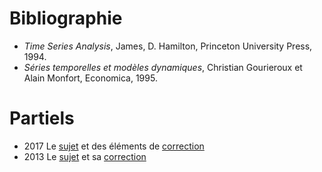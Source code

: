<!-- 
.. title: Séries temporelles
.. slug: index
.. date: 2017-06-17 18:39:41 UTC+02:00
.. tags: 
.. category: 
.. link: 
.. description: 
.. type: text
-->

# Bibliographie
 - *Time Series Analysis*, James, D. Hamilton, Princeton University Press, 1994.
 - *Séries temporelles et modèles dynamiques*,  Christian Gourieroux et Alain Monfort, Economica, 1995.

# Partiels
 - 2017
   Le [sujet](../../university/time-series/ds/partiel-05-2017.pdf) et des éléments de [correction](../../university/time-series/ds/correction-05-2017.pdf) 
 - 2013
   Le [sujet](../../university/time-series/ds/partiel-05-2013.pdf) et sa [correction](../../university/time-series/ds/correction-partiel-05-2013.pdf)
